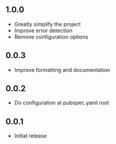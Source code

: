 ## 1.0.0

* Greatly simplify the project
* Improve error detection
* Remove configuration options

## 0.0.3

* Improve formatting and documentation

## 0.0.2

* Do configuration at pubspec.yaml root

## 0.0.1

* Initial release
